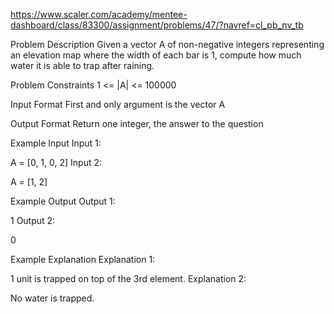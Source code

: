 https://www.scaler.com/academy/mentee-dashboard/class/83300/assignment/problems/47/?navref=cl_pb_nv_tb

Problem Description
Given a vector A of non-negative integers representing an elevation map where the width of each bar is 1, compute how much water it is able to trap after raining.

Problem Constraints
1 <= |A| <= 100000

Input Format
First and only argument is the vector A

Output Format
Return one integer, the answer to the question

Example Input
Input 1:

A = [0, 1, 0, 2]
Input 2:

A = [1, 2]

Example Output
Output 1:

1
Output 2:

0

Example Explanation
Explanation 1:

1 unit is trapped on top of the 3rd element.
Explanation 2:

No water is trapped.
